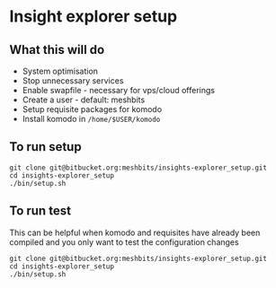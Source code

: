 # Insight explorer setup

## What this will do

- System optimisation
 - Stop unnecessary services
 - Enable swapfile - necessary for vps/cloud offerings
 - Create a user - default: meshbits
- Setup requisite packages for komodo
 - Install komodo in `/home/$USER/komodo`


## To run setup

```
git clone git@bitbucket.org:meshbits/insights-explorer_setup.git
cd insights-explorer_setup
./bin/setup.sh
```

## To run test

This can be helpful when komodo and requisites have already been compiled and
you only want to test the configuration changes

```
git clone git@bitbucket.org:meshbits/insights-explorer_setup.git
cd insights-explorer_setup
./bin/setup.sh
```
